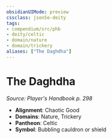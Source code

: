 ```yaml
---
obsidianUIMode: preview
cssclass: json5e-deity
tags:
- compendium/src/phb
- deity/celtic
- domain/nature
- domain/trickery
aliases: ["The Daghdha"]
---
```

# The Daghdha
*Source: Player's Handbook p. 298* 

- **Alignment**: Chaotic Good
- **Domains**: Nature, Trickery
- **Pantheon**: Celtic
- **Symbol**: Bubbling cauldron or shield